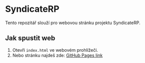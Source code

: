 # SyndicateRP

Tento repozitář slouží pro webovou stránku projektu SyndicateRP.

## Jak spustit web

1. Otevři `index.html` ve webovém prohlížeči.
2. Nebo stránku najdeš zde: [GitHub Pages link](https://tosovskyo123-ux.github.io/Tosi/)
